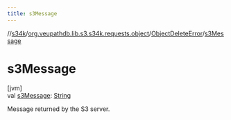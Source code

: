 ```yaml
---
title: s3Message
---
```

//[s34k](../../../index.html)/[org.veupathdb.lib.s3.s34k.requests.object](../index.html)/[ObjectDeleteError](index.html)/[s3Message](s3-message.html)



# s3Message



[jvm]\
val [s3Message](s3-message.html): [String](https://kotlinlang.org/api/latest/jvm/stdlib/kotlin/-string/index.html)



Message returned by the S3 server.





